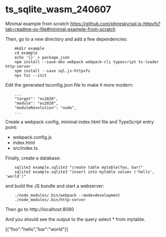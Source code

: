 # ts_sqlite_wasm_240607

Minimal example from scratch https://github.com/phiresky/sql.js-httpvfs?tab=readme-ov-file#minimal-example-from-scratch

Then, go to a new directory and add a few dependencies:
```
    mkdir example
    cd example
    echo '{}' > package.json
    npm install --save-dev webpack webpack-cli typescript ts-loader http-server
    npm install --save sql.js-httpvfs
    npx tsc --init
```
Edit the generated tsconfig.json file to make it more modern:
```
    ...
    "target": "es2020",
    "module": "es2020",
    "moduleResolution": "node",
    ...
```
Create a webpack config, minimal index.html file and TypeScript entry point:
- webpack.config.js
- index.html
- src/index.ts

Finally, create a database:

```
    sqlite3 example.sqlite3 "create table mytable(foo, bar)"
    sqlite3 example.sqlite3 "insert into mytable values ('hello', 'world')"
```

and build the JS bundle and start a webserver:

```
    ./node_modules/.bin/webpack --mode=development
    ./node_modules/.bin/http-server
```

Then go to http://localhost:8080

And you should see the output to the query select * from mytable.

[{"foo":"hello","bar":"world"}]